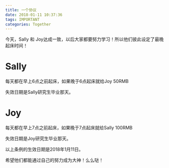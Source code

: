 ```yaml
---
title: 一个协议
date: 2018-01-11 10:37:36
tags: IMPORTANT
categories: Together
---
```


今天，Sally 和 Joy达成一致，以后大家都要努力学习！所以他们彼此设定了最晚起床时间！
# Sally
每天都在早上6点之前起床，如果晚于6点起床就给Joy 50RMB

失效日期是Sally研究生毕业那天。

# Joy
每天都在早上7点之前起床，如果晚于7点起床就给Sally 100RMB

失效日期是Joy研究生毕业那天。

以上条例的生效日期是2018年1月11日。

希望他们都能通过自己的努力成为大神！么么哒！
